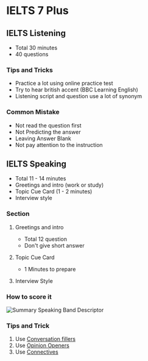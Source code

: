 # IELTS 7 Plus

## IELTS Listening

- Total 30 minutes
- 40 questions

### Tips and Tricks

- Practice a lot using online practice test
- Try to hear british accent (BBC Learning English)
- Listening script and question use a lot of synonym

### Common Mistake

- Not read the question first
- Not Predicting the answer
- Leaving Answer Blank
- Not pay attention to the instruction

## IELTS Speaking

- Total 11 - 14 minutes
- Greetings and intro (work or study)
- Topic Cue Card (1 - 2 minutes)
- Interview style

### Section

1. Greetings and intro

   - Total 12 question
   - Don't give short answer

2. Topic Cue Card

   - 1 Minutes to prepare

3. Interview Style

### How to score it

![Summary Speaking Band Descriptor](https://i.udemycdn.com/redactor/raw/2018-05-08_11-14-21-5d6b2be3641863e140f7d8dd2d91532e.jpg)

### Tips and Trick

1. Use [Conversation fillers](https://www.fluentu.com/blog/english/english-filler-words/)
2. Use [Opinion Openers](https://www.youtube.com/watch?v=rV6DXkes7pQ)
3. Use [Connectives](https://ielts-up.com/writing/ielts-linking-words.html)

